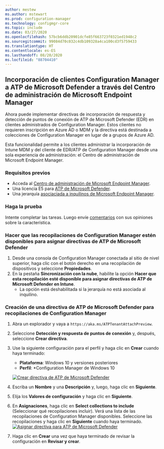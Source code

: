 ```yaml
---
author: mestew
ms.author: mstewart
ms.prod: configuration-manager
ms.technology: configmgr-core
ms.topic: include
ms.date: 03/27/2020
ms.openlocfilehash: 57bcb6ddb20901dcfe85f663723f0321ed1948c2
ms.sourcegitcommit: 99084d70c032c4db109328a4ca100cd3f5759433
ms.translationtype: HT
ms.contentlocale: es-ES
ms.lasthandoff: 08/20/2020
ms.locfileid: "88704410"
---
```

## <a name="onboard-configuration-manager-clients-to-microsoft-defender-atp-via-the-microsoft-endpoint-manager-admin-center"></a><a name="bkmk_atp"></a> Incorporación de clientes Configuration Manager a ATP de Microsoft Defender a través del Centro de administración de Microsoft Endpoint Manager
<!--5691658-->
Ahora puede implementar directivas de incorporación de respuesta y detección de puntos de conexión de ATP de Microsoft Defender (EDR) en clientes administrados de Configuration Manager. Estos clientes no requieren inscripción en Azure AD o MDM y la directiva está destinada a colecciones de Configuration Manager en lugar de a grupos de Azure AD.

Esta funcionalidad permite a los clientes administrar la incorporación de Intune MDM y del cliente de EDR/ATP de Configuration Manager desde una sola experiencia de administración: el Centro de administración de Microsoft Endpoint Manager.

### <a name="prerequisites"></a>Requisitos previos

- Acceda al [Centro de administración de Microsoft Endpoint Manager](https://endpoint.microsoft.com/).
- Una licencia E5 para [ATP de Microsoft Defender](/windows/security/threat-protection/microsoft-defender-atp/minimum-requirements#licensing-requirements).
- Una jerarquía [asociaciada a inquilinos de Microsoft Endpoint Manager](/configmgr/core/get-started/2020/technical-preview-2002-2#bkmk_attach).

### <a name="try-it-out"></a>Haga la prueba

Intente completar las tareas. Luego envíe [comentarios](../../technical-preview-2003.md#bkmk_feedback) con sus opiniones sobre la característica.

### <a name="make-configuration-manager-collections-available-to-assign-microsoft-defender-atp-policies"></a>Hacer que las recopilaciones de Configuration Manager estén disponibles para asignar directivas de ATP de Microsoft Defender

1. Desde una consola de Configuration Manager conectada al sitio de nivel superior, haga clic con el botón derecho en una recopilación de dispositivos y seleccione **Propiedades**.
1. En la pestaña **Sincronización con la nube**, habilite la opción **Hacer que esta recopilación esté disponible para asignar directivas de ATP de Microsoft Defender en Intune**.
   - La opción está deshabilitada si la jerarquía no está asociada al inquilino.

### <a name="create-microsoft-defender-atp-policy-for-configuration-manager-collections"></a>Creación de una directiva de ATP de Microsoft Defender para recopilaciones de Configuration Manager

1. Abra un explorador y vaya a `https://aka.ms/ATPTenantAttachPreview`.
1. Seleccione **Detección y respuesta de puntos de conexión**  y, después, seleccione **Crear directiva**.
1. Use la siguiente configuración para el perfil y haga clic en **Crear** cuando haya terminado:
   - **Plataforma**: Windows 10 y versiones posteriores
   - **Perfil**: *Configuration Manager de Windows 10

   [![Crear directiva de ATP de Microsoft Defender](../../media/5691658-create-atp-policy.png)](../../media/5691658-create-atp-policy.png#lightbox)
1. Escriba un **Nombre** y una **Descripción** y, luego, haga clic en **Siguiente**.
1. Elija los **Valores de configuración** y haga clic en **Siguiente**.
1. En **Asignaciones**, haga clic en **Select collections to include** (Seleccionar qué recopilaciones incluir). Verá una lista de las recopilaciones de Configuration Manager disponibles. Seleccione las recopilaciones y haga clic en **Siguiente** cuando haya terminado.
   [![Asignar directiva para ATP de Microsoft Defender](../../media/5691658-assign-atp-policy.png)](../../media/5691658-assign-atp-policy.png#lightbox)
1. Haga clic en **Crear** una vez que haya terminado de revisar la configuración en **Revisar y crear**.